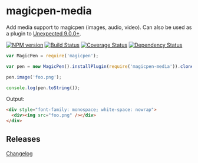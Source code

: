# magicpen-media

Add media support to magicpen (images, audio, video). Can also be used as a
plugin to [Unexpected 9.0.0+](https://unexpected.js.org/).

[![NPM version](https://badge.fury.io/js/magicpen-media.svg)](http://badge.fury.io/js/magicpen-media)
[![Build Status](https://travis-ci.org/unexpectedjs/magicpen-media.svg?branch=master)](https://travis-ci.org/unexpectedjs/magicpen-media)
[![Coverage Status](https://coveralls.io/repos/unexpectedjs/magicpen-media/badge.svg)](https://coveralls.io/r/unexpectedjs/magicpen-media)
[![Dependency Status](https://david-dm.org/unexpectedjs/magicpen-media.svg)](https://david-dm.org/unexpectedjs/magicpen-media)

```javascript
var MagicPen = require('magicpen');

var pen = new MagicPen().installPlugin(require('magicpen-media')).clone('html');

pen.image('foo.png');

console.log(pen.toString());
```

Output:

```html
<div style="font-family: monospace; white-space: nowrap">
  <div><img src="foo.png" /></div>
</div>
```

## Releases

[Changelog](https://github.com/unexpectedjs/magicpen-media/blob/master/CHANGELOG.md)
